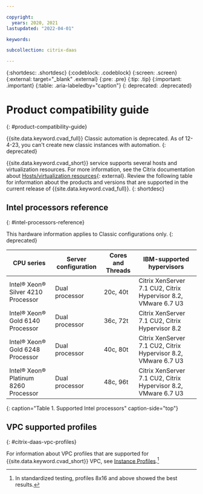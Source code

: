 ```yaml
---

copyright:
  years: 2020, 2021
lastupdated: "2022-04-01"

keywords:

subcollection: citrix-daas

---
```


{:shortdesc: .shortdesc}
{:codeblock: .codeblock}
{:screen: .screen}
{:external: target="_blank" .external}
{:pre: .pre}
{:tip: .tip}
{:important: .important}
{:table: .aria-labeledby="caption"}
{: deprecated: .deprecated} 

# Product compatibility guide
{: #product-compatibility-guide}

{{site.data.keyword.cvad_full}} Classic automation is deprecated. As of 12-4-23, you can't create new classic instances with automation. 
{: deprecated}

{{site.data.keyword.cvad_short}} service supports several hosts and virtualization resources. For more information, see the Citrix documentation about [Hosts/virtualization resources](https://docs.citrix.com/en-us/citrix-virtual-apps-desktops-service/system-requirements.html#hosts--virtualization-resources){: external}. Review the following table for information about the products and versions that are supported in the current release of {{site.data.keyword.cvad_full}}.
{: shortdesc}

## Intel processors reference
{: #intel-processors-reference}

This hardware information applies to Classic configurations only.
{: deprecated}

| CPU series | Server configuration | Cores and Threads | IBM-supported hypervisors |
| --- | --- | --- | --- |
| Intel® Xeon® Silver 4210 Processor | Dual processor | 20c, 40t | Citrix XenServer 7.1 CU2, Citrix Hypervisor 8.2, VMware 6.7 U3 |
| Intel® Xeon® Gold 6140 Processor | Dual processor | 36c, 72t | Citrix XenServer 7.1 CU2, Citrix Hypervisor 8.2 |
| Intel® Xeon® Gold 6248 Processor | Dual processor | 40c, 80t | Citrix XenServer 7.1 CU2, Citrix Hypervisor 8.2, VMware 6.7 U3 |
| Intel® Xeon® Platinum 8260 Processor | Dual processor | 48c, 96t | Citrix XenServer 7.1 CU2, Citrix Hypervisor 8.2, VMware 6.7 U3 |
{: caption="Table 1. Supported Intel processors" caption-side="top"}


## VPC supported profiles
{: #citrix-daas-vpc-profiles}

For information about VPC profiles that are supported for {{site.data.keyword.cvad_short}} VPC, see [Instance Profiles](/docs/vpc?topic=vpc-profiles&interface=ui).[^sizing]

[^sizing]:In standardized testing, profiles 8x16 and above showed the best results. 
